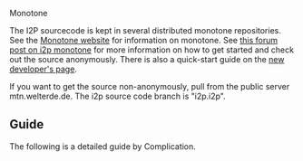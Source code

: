  Monotone 

The I2P sourcecode is kept in several distributed monotone repositories.
See the [Monotone website](http://www.monotone.ca/) for information on
monotone. See [this forum post on i2p
monotone](http:///viewtopic.php?t=2524) for more
information on how to get started and check out the source anonymously.
There is also a quick-start guide on the [new developer\'s
page]().

If you want to get the source non-anonymously, pull from the public
server mtn.welterde.de. The i2p source code branch is \"i2p.i2p\".

## Guide

 The following is a detailed guide by Complication. 

 


